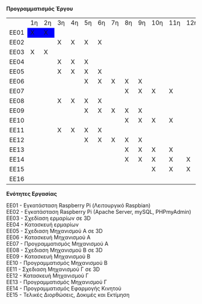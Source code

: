 <b>Προγραμματισμός Έργου</b>
<table>
<tr>
<td></td>
<td>1η</td>
<td>2η</td>
<td>3η</td>
<td>4η</td>
<td>5η</td>
<td>6η</td>
<td>7η</td>
<td>8η</td>
<td>9η</td>
<td>10η</td>
<td>11η</td>
<td>12η</td>
<td>13η</td>
</tr>
<tr>
<td>EΕ01</td>
<td bgcolor="blue">Χ</td>
<td bgcolor="blue">Χ</td>
<td></td>
<td></td>
<td></td>
<td></td>
<td></td>
<td></td>
<td></td>
<td></td>
<td></td>
<td></td>
<td></td>
</tr>
<tr>
<td>EΕ02</td>
<td></td>
<td></td>
<td>Χ</td>
<td>Χ</td>
<td>X</td>
<td>X</td>
<td></td>
<td></td>
<td></td>
<td></td>
<td></td>
<td></td>
<td></td>
</tr>
<tr>
<td>ΕE03</td>
<td>Χ</td>
<td>Χ</td>
<td></td>
<td></td>
<td></td>
<td></td>
<td></td>
<td></td>
<td></td>
<td></td>
<td></td>
<td></td>
<td></td>
</tr>
<tr>
<td>EΕ04</td>
<td></td>
<td></td>
<td>Χ</td>
<td>Χ</td>
<td>Χ</td>
<td></td>
<td></td>
<td></td>
<td></td>
<td></td>
<td></td>
<td></td>
<td></td>
</tr>
<tr>
<td>EΕ05</td>
<td></td>
<td></td>
<td>Χ</td>
<td>Χ</td>
<td>Χ</td>
<td>Χ</td>
<td></td>
<td></td>
<td></td>
<td></td>
<td></td>
<td></td>
<td></td>
</tr>
<tr>
<td>EΕ06</td>
<td></td>
<td></td>
<td></td>
<td></td>
<td>Χ</td>
<td>Χ</td>
<td>Χ</td>
<td>Χ</td>
<td>Χ</td>
<td></td>
<td></td>
<td></td>
<td></td>
</tr>
<tr>
<td>EΕ07</td>
<td></td>
<td></td>
<td></td>
<td></td>
<td></td>
<td></td>
<td></td>
<td>Χ</td>
<td>Χ</td>
<td>Χ</td>
<td>Χ</td>
<td></td>
<td></td>
</tr>
<tr>
<td>EΕ08</td>
<td></td>
<td></td>
<td>Χ</td>
<td>Χ</td>
<td>Χ</td>
<td>Χ</td>
<td></td>
<td></td>
<td></td>
<td></td>
<td></td>
<td></td>
<td></td>
</tr>
<tr>
<td>EΕ09</td>
<td></td>
<td></td>
<td></td>
<td></td>
<td>Χ</td>
<td>Χ</td>
<td>Χ</td>
<td>Χ</td>
<td>Χ</td>
<td></td>
<td></td>
<td></td>
<td></td>
</tr>
<tr>
<td>EΕ10</td>
<td></td>
<td></td>
<td></td>
<td></td>
<td></td>
<td></td>
<td></td>
<td>Χ</td>
<td>Χ</td>
<td>Χ</td>
<td>Χ</td>
<td></td>
<td></td>
</tr>
<tr>
<td>EΕ11</td>
<td></td>
<td></td>
<td>Χ</td>
<td>Χ</td>
<td>Χ</td>
<td>Χ</td>
<td></td>
<td></td>
<td></td>
<td></td>
<td></td>
<td></td>
<td></td>
</tr>
<tr>
<td>EΕ12</td>
<td></td>
<td></td>
<td></td>
<td></td>
<td>Χ</td>
<td>Χ</td>
<td>Χ</td>
<td>Χ</td>
<td>Χ</td>
<td></td>
<td></td>
<td></td>
<td></td>
</tr>
<tr>
<td>EΕ13</td>
<td></td>
<td></td>
<td></td>
<td></td>
<td></td>
<td></td>
<td></td>
<td>Χ</td>
<td>Χ</td>
<td>Χ</td>
<td>Χ</td>
<td></td>
<td></td>
</tr>
<tr>
<td>ΕE14</td>
<td></td>
<td></td>
<td></td>
<td></td>
<td></td>
<td></td>
<td></td>
<td>Χ</td>
<td>Χ</td>
<td>Χ</td>
<td>Χ</td>
<td>Χ</td>
<td></td>
</tr>
<tr>
<td>EΕ15</td>
<td></td>
<td></td>
<td></td>
<td></td>
<td></td>
<td></td>
<td></td>
<td></td>
<td></td>
<td>X</td>
<td>Χ</td>
<td>Χ</td>
<td>Χ</td>
</tr>
<tr>
<td>ΕE16</td>
<td></td>
<td></td>
<td></td>
<td></td>
<td></td>
<td></td>
<td></td>
<td></td>
<td></td>
<td></td>
<td></td>
<td></td>
<td></td>
</tr>
</table>


<b>Ενότητες Εργασίας</b>

ΕΕ01 - Εγκατάσταση Raspberry Pi (Λειτουργικό Raspbian)</br>
ΕΕ02 - Εγκατάσταση Raspberry Pi (Apache Server, mySQL, PHPmyAdmin)</br>
ΕΕ03 - Σχεδίαση ερμαρίων σε 3D</br>
ΕΕ04 - Κατασκευή ερμαρίων</br>
ΕΕ05 - Σχεδιαση Μηχανισμού Α σε 3D</br>
ΕΕ06 - Κατασκευή Μηχανισμού Α</br>
ΕΕ07 - Προγραμματισμός Μηχανισμού Α</br>
ΕΕ08 - Σχεδιαση Μηχανισμού Β σε 3D</br>
ΕΕ09 - Κατασκευή Μηχανισμού Β</br>
ΕΕ10 - Προγραμματισμός Μηχανισμού Β</br>
ΕΕ11 - Σχεδιαση Μηχανισμού Γ σε 3D</br>
ΕΕ12 - Κατασκευή Μηχανισμού Γ</br>
ΕΕ13 - Προγραμματισμός Μηχανισμού Γ</br>
ΕΕ14 - Προγραμματισμός Εφαρμογής Κινητού</br>
ΕΕ15 - Τελικές Διορθώσεις, Δοκιμές και Εκτίμηση</br>


